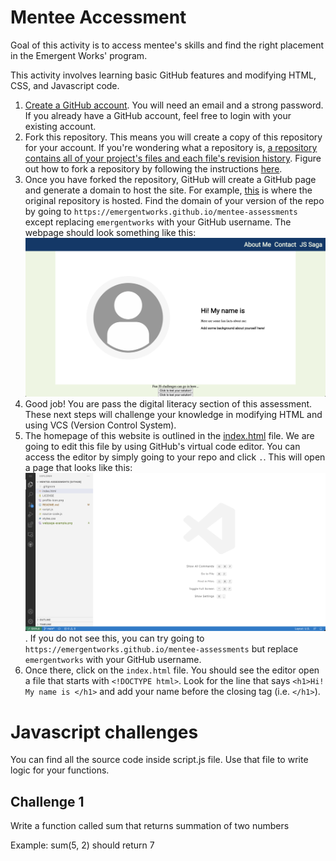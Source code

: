 # Mentee Accessment

Goal of this activity is to access mentee's skills and find the right placement in the Emergent Works' program.

This activity involves learning basic GitHub features and modifying HTML, CSS, and Javascript code.

1. [Create a GitHub account](https://github.com/signup). You will need an email and a strong password. If you already have a GitHub account, feel free to login with your existing account. 
2. Fork this repository. This means you will create a copy of this repository for your account. If you're wondering what a repository is, [a repository contains all of your project's files and each file's revision history](https://docs.github.com/en/repositories/creating-and-managing-repositories/about-repositories). Figure out how to fork a repository by following the instructions [here](https://docs.github.com/en/get-started/quickstart/fork-a-repo#forking-a-repository).
3. Once you have forked the repository, GitHub will create a GitHub page and generate a domain to host the site. For example, [this](https://emergentworks.github.io/mentee-assessments/) is where the original repository is hosted. Find the domain of your version of the repo by going to `https://emergentworks.github.io/mentee-assessments` except replacing `emergentworks` with your GitHub username. The webpage should look something like this: ![webpage-exmaple](webpage-example.png)
4. Good job! You are pass the digital literacy section of this assessment. These next steps will challenge your knowledge in modifying HTML and using VCS (Version Control System).
5. The homepage of this website is outlined in the [index.html](/index.html) file. We are going to edit this file by using GitHub's virtual code editor. You can access the editor by simply going to your repo and click `.`. This will open a page that looks like this: ![dev-preview](dev-preview.png). If you do not see this, you can try going to `https://emergentworks.github.io/mentee-assessments` but replace `emergentworks` with your GitHub username.
6. Once there, click on the `index.html` file. You should see the editor open a file that starts with `<!DOCTYPE html>`. Look for the line that says `<h1>Hi! My name is </h1>` and add your name before the closing tag (i.e. `</h1>`). 



# Javascript challenges

You can find all the source code inside script.js file. Use that file to write logic for your functions.


## Challenge 1
 Write a function called sum that returns summation of two numbers

 Example: sum(5, 2) should return 7
